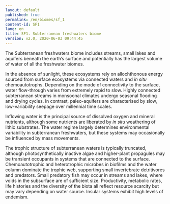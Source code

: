 ```yaml
---
layout: default
published: true
permalink: /en/biomes/sf_1
content-id: SF1
lang: en
title: SF1. Subterranean freshwaters biome
version: v2.0, 2020-06-03 09:44:45
---
```


The Subterranean freshwaters biome includes streams, small lakes and aquifers beneath the earth’s surface and potentially has the largest volume of water of all the freshwater biomes.

In the absence of sunlight, these ecosystems rely on allochthonous energy sourced from surface ecosystems via connected waters and _in situ_ chemoautotrophs. Depending on the mode of connectivity to the surface, water flow-through varies from extremely rapid to slow. Highly connected subterranean streams in monsoonal climates undergo seasonal flooding and drying cycles. In contrast, paleo-aquifers are characterised by slow, low-variability seepage over millennial time scales. 

Inflowing water is the principal source of dissolved oxygen and mineral nutrients, although some nutrients are liberated by _in situ_ weathering of lithic substrates. The water regime largely determines environmental variability in subterranean freshwaters, but these systems may occasionally be influenced by mass movements. 

The trophic structure of subterranean waters is typically truncated, although photosynthetically inactive algae and higher-plant propagules may be transient occupants in systems that are connected to the surface. Chemoautotrophic and heterotrophic microbes in biofilms and the water column dominate the trophic web, supporting small invertebrate detritivores and predators. Small predatory fish may occur in streams and lakes, where voids in the subsurface are of sufficient size. Productivity, metabolic rates, life histories and the diversity of the biota all reflect resource scarcity but may vary depending on water source. Insular systems exhibit high levels of endemism.
